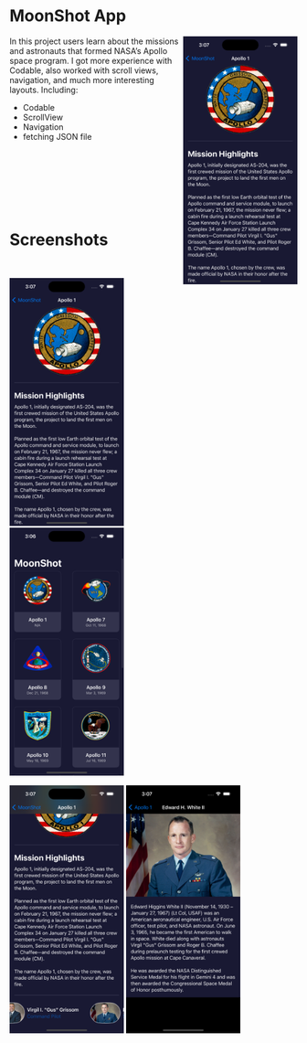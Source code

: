 # MoonShot App 

<img align="right" src="https://github.com/salihsafaakgul/MoonShot/blob/master/MoonShot%20ScreenShot.png" width="200">

  In this project users learn about the missions and astronauts that formed NASA’s Apollo space program. I got more experience with Codable, also worked with scroll views, navigation, and much more interesting layouts.
Including:
 * Codable
 * ScrollView
 * Navigation
 * fetching JSON file

<br/>
<br/>
<br/>
<br/>
<br/>
<br/>
<h1>Screenshots</h1>
<br/>

<p float="left">
<img src="https://github.com/salihsafaakgul/MoonShot/blob/master/MoonShot%20ScreenShot.png" width="200"/>
<img src="https://github.com/salihsafaakgul/MoonShot/blob/master/MoonShot%20ScreenShot1.png" width="200"/>
</p>

<p float="left">
 <img src="https://github.com/salihsafaakgul/MoonShot/blob/master/MoonShot%20ScreenShot2.png" width="200"/>
 <img src="https://github.com/salihsafaakgul/MoonShot/blob/master/MoonShot%20ScreenShot3.png" width="200"/>
</p>
